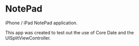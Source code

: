 NotePad
=======

iPhone / iPad NotePad application.

This app was created to test out the use of Core Date and the UISplitViewController. 
